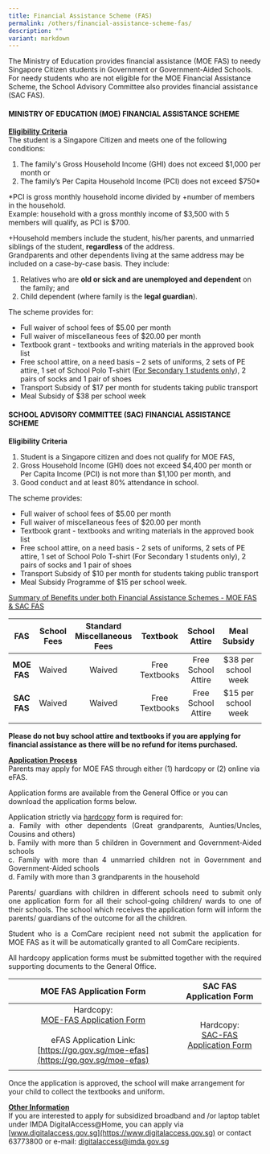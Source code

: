```yaml
---
title: Financial Assistance Scheme (FAS)
permalink: /others/financial-assistance-scheme-fas/
description: ""
variant: markdown
---
```

The Ministry of Education provides financial assistance (MOE FAS) to needy Singapore Citizen students in Government or Government-Aided Schools. For needy students who are not eligible for the MOE Financial Assistance Scheme, the School Advisory Committee also provides financial assistance (SAC FAS).

#### MINISTRY OF EDUCATION (MOE) FINANCIAL ASSISTANCE SCHEME

<u><strong> Eligibility Criteria </strong></u><br>
The student is a Singapore Citizen and meets one of the following conditions: <br> 
1. The family's Gross Household Income (GHI) does not exceed $1,000 per month or <br>
1. The family’s Per Capita Household Income (PCI) does not exceed $750\*

\*PCI is gross monthly household income divided by&nbsp;+number of members in the household.&nbsp;<br>
Example: household with a gross monthly income of $3,500 with 5 members will qualify, as PCI is $700.

+Household members include the student, his/her parents, and unmarried siblings of the student,&nbsp;**regardless**&nbsp;of the address. <br>
Grandparents and other dependents living at the same address may be included on a case-by-case basis. They include:

1.  Relatives who are&nbsp;**old or sick and are unemployed and dependent**&nbsp;on the family; and
2.  Child dependent (where family is the&nbsp;**legal guardian**).

The scheme provides for:

*   Full waiver of school fees of $5.00 per month
*   Full waiver of miscellaneous fees of $20.00 per month
*   Textbook grant - textbooks and writing materials in the approved book list
*   Free school attire, on a need basis – 2 sets of uniforms, 2 sets of PE attire, 1 set of School Polo T-shirt (<u>For Secondary 1 students only</u>), 2 pairs of socks and 1 pair of shoes
*   Transport Subsidy of $17 per month for students taking public transport
*   Meal Subsidy of $38 per school week

#### SCHOOL ADVISORY COMMITTEE (SAC) FINANCIAL ASSISTANCE SCHEME

**Eligibility Criteria**

1.  Student is a Singapore citizen and does not qualify for MOE FAS,
2.  Gross Household Income (GHI) does not exceed $4,400 per month or Per Capita Income (PCI) is not more than $1,100 per month, and
3.  Good conduct and at least 80% attendance in school.

The scheme provides:
*   Full waiver of school fees of $5.00 per month
*   Full waiver of miscellaneous fees of $20.00 per month
*   Textbook grant - textbooks and writing materials in the approved book list
*   Free school attire, on a need basis - 2 sets of uniforms, 2 sets of PE attire, 1 set of School Polo T-shirt (For Secondary 1 students only), 2 pairs of socks and 1 pair of shoes
*   Transport Subsidy of $10 per month for students taking public transport
*   Meal Subsidy Programme of $15 per school week.

<u> Summary of Benefits under both Financial Assistance Schemes - MOE FAS &amp; SAC FAS</u>

| FAS | School Fees | Standard Miscellaneous Fees | Textbook | School Attire | Meal Subsidy | Transport Subsidy |
|:---:|:---:|:---:|:---:|:---:|:---:|:---:|
| **MOE FAS** | Waived | Waived | Free Textbooks | Free School Attire | $38 per school week | $17 per month |
| **SAC FAS** | Waived | Waived | Free Textbooks | Free School Attire | $15 per school week | $10 per month |
| | | | | | | 

**Please do not buy school attire and textbooks if you are applying for financial assistance as there will be no refund for items purchased.**

<u><strong> Application Process </strong></u><br>
Parents may apply for MOE FAS through either (1) hardcopy or (2) online via eFAS.

Application forms are available from the General Office or you can download the application forms below.&nbsp;

<p style="text-align: justify;">Application strictly via&nbsp;<u>hardcopy</u>&nbsp;form is required for: <br>
a. Family with other dependents (Great grandparents, Aunties/Uncles, Cousins and others) <br>
b. Family with more than 5 children in Government and Government-Aided schools <br>
c. Family with more than 4 unmarried children not in Government and Government-Aided schools <br>
d. Family with more than 3 grandparents in the household

</p><p style="text-align: justify;">Parents/ guardians with children in different schools need to submit only one application form for all their school-going children/ wards to one of their schools. The school which receives the application form will inform the parents/ guardians of the outcome for all the children.

</p><p style="text-align: justify;">Student who is a ComCare recipient need not submit the application for MOE FAS as it will be automatically granted to all ComCare recipients.  

</p><p style="text-align: justify;">All hardcopy application forms must be submitted together with the required supporting documents to the General Office. <br></p>

| MOE FAS Application Form | SAC FAS Application Form |
|:---:|:---:|
| Hardcopy:<br>[MOE-FAS Application Form](/files/moe_fas_application_form(updated%20oct%202023).pdf)<br><br>eFAS Application Link:<br>[https://go.gov.sg/moe-efas](https://go.gov.sg/moe-efas)  | Hardcopy: <br> [SAC-FAS Application Form](/files/SAC_FAS_Application_Form.pdf)| 
| | |

Once the application is approved, the school will make arrangement for your child to collect the textbooks and uniform. <br>

<u><strong>Other Information</strong></u><br>
If you are interested to apply for subsidized broadband and /or laptop tablet under IMDA DigitalAccess@Home, you can apply via [www.digitalaccess.gov.sg](https://www.digitalaccess.gov.sg) or contact 63773800 or e-mail: [digitalaccess@imda.gov.sg](digitalaccess@imda.gov.sg) 